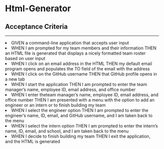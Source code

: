 # Html-Generator

## Acceptance Criteria

<hr>

<li>GIVEN a command-line application that accepts user input</li>
<li>WHEN I am prompted for my team members and their information
THEN an HTML file is generated that displays a nicely formatted team roster based on user input</li>
<li>WHEN I click on an email address in the HTML
THEN my default email program opens and populates the TO field of the email with the address</li>
<li>WHEN I click on the GitHub username
THEN that GitHub profile opens in a new tab</li>
<li>WHEN I start the application
THEN I am prompted to enter the team manager’s name, employee ID, email address, and office number</li>
<li>WHEN I enter theteam manager’s name, employee ID, email address, and office number
THEN I am presented with a menu with the option to add an engineer or an intern or to finish building my team</li>
<li>WHEN I select the engineer option
THEN I am prompted to enter the engineer’s name, ID, email, and GitHub username, and I am taken back to the menu</li>
<li>WHEN I select the intern option
THEN I am prompted to enter the intern’s name, ID, email, and school, and I am taken back to the menu</li>
<li>WHEN I decide to finish building my team
THEN I exit the application, and the HTML is generated</li>